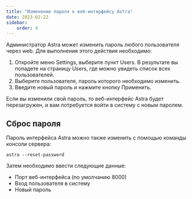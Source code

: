 ```yaml
---
title: "Изменение пароля к веб-интерфейсу Astra"
date: 2023-02-22
sidebar:
    order: 4
---
```


Администратор Astra может изменить пароль любого пользователя через web. Для выполнения этого действия необходимо:

1. Откройте меню Settings, выберите пункт Users. В результате вы попадете на страницу Users, где можно увидеть список всех пользователей.
2. Выберите пользователя, пароль которого необходимо изменить.
3. Введите новый пароль и нажмите кнопку Применить.

Если вы изменили свой пароль, то веб-интерфейс Astra будет перезагружен, и вам потребуется войти в систему с новым паролем.

## Сброс пароля[](/ru/astra/admin-guide/administration/change-password#reset-password)

Пароль интерфейса Astra можно также изменить с помощью команды консоли сервера:

```
astra --reset-password
```

Затем необходимо ввести следующие данные:

- Порт веб-интерфейса (по умолчанию 8000)
- Вход пользователя в систему
- Новый пароль
